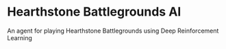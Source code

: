 # Hearthstone Battlegrounds AI
An agent for playing Hearthstone Battlegrounds using Deep Reinforcement Learning
